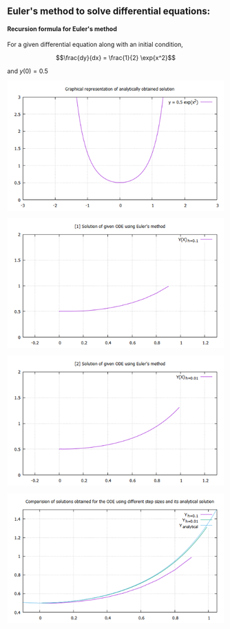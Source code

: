 ## Euler's method to solve differential equations:

#### Recursion formula for Euler's method 

For a given differential equation along with an initial condition,

$$\frac{dy}{dx} = \frac{1}{2} \exp{x^2}$$

and $y(0) = 0.5$

![Analytical Solution](analytical.png)

![Solution for step size h = 0.1](euler1.png)

![Solution for step size h = 0.01](euler2.png)

![Comparision of analytical solution and solutions obtained by Euler's method](euler_comparision.png)
